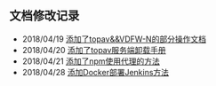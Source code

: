 文档修改记录
---

* 2018/04/19   [添加了topav&&VDFW-N的部分操作文档](/topsec_product)
* 2018/04/20   [添加了topav服务端卸载手册](/topsec_product/topav/服务端卸载.md)
* 2018/04/21   [添加了npm使用代理的方法](/语言类/npm/npm设置代理.md)
* 2018/04/28   [添加Docker部署Jenkins方法](/自动化测试/jenkins/Docker部署jenkins.md)
